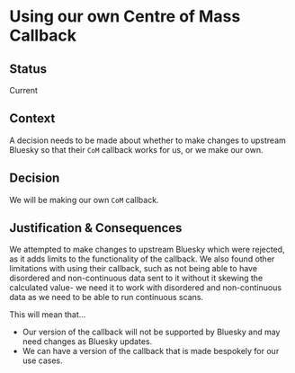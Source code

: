 # Using our own Centre of Mass Callback

## Status

Current

## Context

A decision needs to be made about whether to make changes to upstream Bluesky so that their `CoM` callback works for us, or we make our own.

## Decision

We will be making our own `CoM` callback.

## Justification & Consequences

We attempted to make changes to upstream Bluesky which were rejected, as it adds limits to the functionality of the callback. We also found other limitations with using their callback, such as not being able to have disordered and non-continuous data sent to it without it skewing the calculated value- we need it to work with disordered and non-continuous data as we need to be able to run continuous scans.

This will mean that...
- Our version of the callback will not be supported by Bluesky and may need changes as Bluesky updates.
- We can have a version of the callback that is made bespokely for our use cases.
